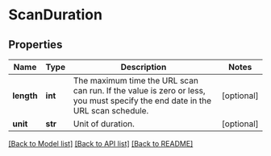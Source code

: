 # ScanDuration

## Properties
Name | Type | Description | Notes
------------ | ------------- | ------------- | -------------
**length** | **int** | The maximum time the URL scan can run. If the value is zero or less, you must specify the end date in the URL scan schedule.  | [optional] 
**unit** | **str** | Unit of duration. | [optional] 

[[Back to Model list]](../README.md#documentation-for-models) [[Back to API list]](../README.md#documentation-for-api-endpoints) [[Back to README]](../README.md)



